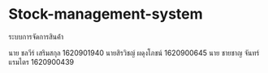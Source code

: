 # Stock-management-system
ระบบการจัดการสินค้่า

นาย ชลวีร์ เสริมสกุล 1620901940
นายสิรวิชญ์ ผดุงโภชน์ 1620900645
นาย ชายชาญ จันทร์แรมไตร 1620900439
